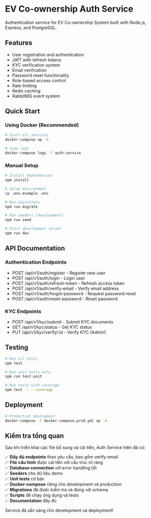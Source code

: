 # EV Co-ownership Auth Service

Authentication service for EV Co-ownership System built with Node.js, Express, and PostgreSQL.

## Features

- User registration and authentication
- JWT with refresh tokens
- KYC verification system
- Email verification
- Password reset functionality
- Role-based access control
- Rate limiting
- Redis caching
- RabbitMQ event system

## Quick Start

### Using Docker (Recommended)
```bash
# Start all services
docker-compose up -d

# View logs
docker-compose logs -f auth-service
```

### Manual Setup
```bash
# Install dependencies
npm install

# Setup environment
cp .env.example .env

# Run migrations
npm run migrate

# Run seeders (development)
npm run seed

# Start development server
npm run dev
```

## API Documentation

### Authentication Endpoints
- POST /api/v1/auth/register - Register new user
- POST /api/v1/auth/login - Login user
- POST /api/v1/auth/refresh-token - Refresh access token
- POST /api/v1/auth/verify-email - Verify email address
- POST /api/v1/auth/forgot-password - Request password reset
- POST /api/v1/auth/reset-password - Reset password

### KYC Endpoints
- POST /api/v1/kyc/submit - Submit KYC documents
- GET /api/v1/kyc/status - Get KYC status
- PUT /api/v1/kyc/verify/:id - Verify KYC (Admin)

## Testing
```bash
# Run all tests
npm test

# Run unit tests only
npm run test:unit

# Run tests with coverage
npm test -- --coverage
```

## Deployment
```bash
# Production deployment
docker-compose -f docker-compose.prod.yml up -d
```

## Kiểm tra tổng quan

Sau khi triển khai các file bổ sung và cải tiến, Auth Service hiện đã có:

✅ **Đầy đủ endpoints** theo yêu cầu, bao gồm verify-email  
✅ **File cấu hình** được cải tiến với cấu trúc rõ ràng  
✅ **Database connection** với error handling tốt  
✅ **Seeders** cho dữ liệu demo  
✅ **Unit tests** cơ bản  
✅ **Docker-compose** riêng cho development và production  
✅ **Migrations** đã được kiểm tra và đúng với schema  
✅ **Scripts** để chạy ứng dụng và tests  
✅ **Documentation** đầy đủ  

Service đã sẵn sàng cho development và deployment!